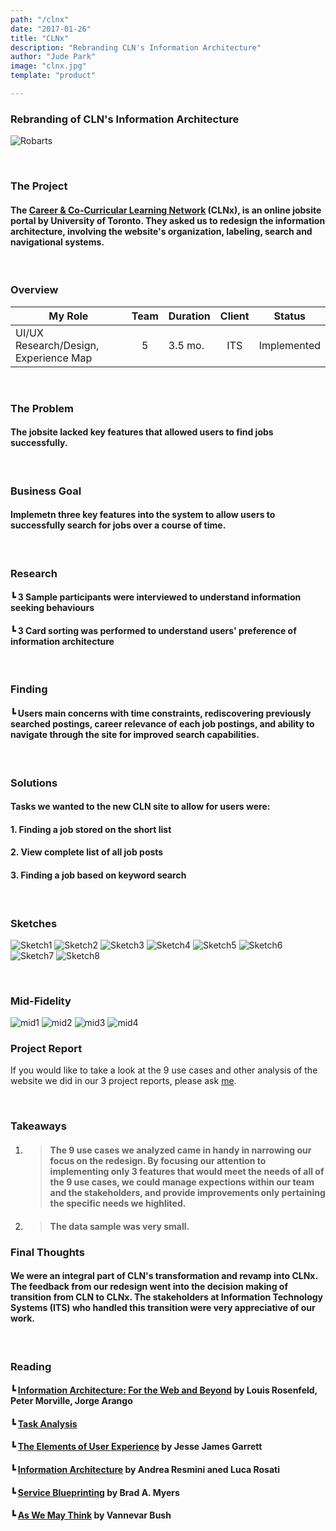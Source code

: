 ```yaml
---
path: "/clnx"
date: "2017-01-26"
title: "CLNx"
description: "Rebranding CLN's Information Architecture"
author: "Jude Park"
image: "clnx.jpg"
template: "product"

---
```

### Rebranding of CLN's Information Architecture
<!-- end -->

![Robarts](http://blogs.studentlife.utoronto.ca/lifeatuoft/files/2017/01/CLN.png "Robarts Library")

<br/>

### The Project

#### The <a href="https://clnx.utoronto.ca/home.htm" title="CLNx Website" target="_blank" rel="noopener noreferrer">Career & Co-Curricular Learning Network</a> (​CLNx​), is an online jobsite portal by University of Toronto. They asked us to redesign the information architecture, involving the website's organization, labeling, search and navigational systems. 

<br/>

### Overview

| My Role       | Team          | Duration      | Client        | Status        |
| ------------- |:-------------:| ------------- |:-------------:|:-------------:|
| UI/UX Research/Design, Experience Map     | 5             | 3.5 mo.      | ITS           | Implemented         |

<br/>

### The Problem 

#### The jobsite lacked key features that allowed users to find jobs successfully.

<br/>

### Business Goal

#### Implemetn three key features into the system to allow users to successfully search for jobs over a course of time.

<br/>

### Research

#### ┗ **3** Sample participants were interviewed to understand information seeking behaviours
#### ┗ **3** Card sorting was performed to understand users' preference of information architecture

<br/>

### Finding

#### ┗ Users main concerns with time constraints, rediscovering previously searched postings, career relevance of each job postings, and ability to navigate through the site for improved search capabilities. 

<br/>

### Solutions

#### Tasks we wanted to the new CLN site to allow for users were: 

#### 1. Finding a job stored on the short list
#### 2. View complete list of all job posts 
#### 3. Finding a job based on keyword search 

<br/>

### Sketches

![Sketch1](https://66.media.tumblr.com/901a3c5f701f645de22c496b16159623/tumblr_po7st4Idgy1taz7avo1_1280.jpg "CLN Features")
![Sketch2](https://66.media.tumblr.com/e648143776d72a7bdc34a771c0945c50/tumblr_po7st4Idgy1taz7avo2_1280.jpg "CLN Features")
![Sketch3](https://66.media.tumblr.com/8d0d45fb83ca17ff1dd0118408630e51/tumblr_po7st4Idgy1taz7avo3_1280.jpg "CLN Features")
![Sketch4](https://66.media.tumblr.com/746eb8d127ea8d4c48e9d246fb4bb0c6/tumblr_po7st4Idgy1taz7avo4_1280.jpg "CLN Features")
![Sketch5](https://66.media.tumblr.com/3de65d6b3c5364a02edefce9283af246/tumblr_po7st4Idgy1taz7avo5_1280.jpg "CLN Features")
![Sketch6](https://66.media.tumblr.com/0a2cd67963c6b59bd6ee5d3f1bd66925/tumblr_po7st4Idgy1taz7avo6_1280.jpg "CLN Features")
![Sketch7](https://66.media.tumblr.com/3ff686f69d17117914b26c4d3f4fff79/tumblr_po7st4Idgy1taz7avo7_1280.jpg "CLN Features")
![Sketch8](https://66.media.tumblr.com/50f2af37d94b7fad3ea2e4cb6f8fdc8e/tumblr_po7st4Idgy1taz7avo8_1280.jpg "CLN Features")

<br/>

### Mid-Fidelity

![mid1](https://66.media.tumblr.com/4379cffa41cdae1a5f0e07142fa6d5c7/tumblr_po7t2fZDhy1taz7avo2_1280.png "CLN Features")
![mid2](https://66.media.tumblr.com/297295679e61aa0f0d06acc9b3950258/tumblr_po7t2fZDhy1taz7avo1_1280.png "CLN Features")
![mid3](https://66.media.tumblr.com/1eee765fe4027cb95c391d1557fbda0d/tumblr_po7t2fZDhy1taz7avo3_1280.png "CLN Features")
![mid4](https://66.media.tumblr.com/4978cb5367082ba5be757222d2bbcf78/tumblr_po7t2fZDhy1taz7avo4_1280.png "CLN Features")
<br/>

### Project Report
If you would like to take a look at the 9 use cases and other analysis of the website we did in our 3 project reports, please ask <a href="mailto:jude@judepark.com" title="Jude's Email">me</a>.

<br/>

### Takeaways

1. > #### The 9 use cases we analyzed came in handy in narrowing our focus on the redesign. By focusing our attention to implementing only 3 features that would meet the needs of all of the 9 use cases, we could manage expections within our team and the stakeholders, and provide improvements only pertaining the specific needs we highlited.

2. > #### The data sample was very small. 


### Final Thoughts

#### We were an integral part of CLN's transformation and revamp into CLNx. The feedback from our redesign went into the decision making of transition from CLN to CLNx. The stakeholders at Information Technology Systems (ITS) who handled this transition were very appreciative of our work.
<br/>


### Reading

#### ┗ <a href="https://www.amazon.ca/Information-Architecture-Beyond-Louis-Rosenfeld/dp/1491911689" title="Book: Information Archiecture" target="_blank" rel="noopener noreferrer">Information Architecture: For the Web and Beyond</a> by  Louis Rosenfeld, Peter Morville, Jorge Arango
#### ┗ <a href="http://www.idemployee.id.tue.nl/g.w.m.rauterberg/lecturenotes/ufttask-analysis.pdf" title="Article: Task Analysis" target="_blank" rel="noopener noreferrer">Task Analysis</a>
#### ┗ <a href="https://www.amazon.ca/Elements-User-Experience-User-Centered-Design/dp/0321683684" title="Book: Elements of User Experience" target="_blank" rel="noopener noreferrer">The Elements of User Experience</a> by Jesse James Garrett
#### ┗ <a href="http://www.academia.edu/2827117/A_Brief_History_of_Information_Architecture" title="Article: A Brief History of Information Architecture" target="_blank" rel="noopener noreferrer">Information Architecture</a> by Andrea Resmini aned Luca Rosati
#### ┗ <a href="https://www.cs.cmu.edu/~amulet/papers/uihistory.tr.html" title="Book:A Brief History of Human-Computer Interaction Technology" target="_blank" rel="noopener noreferrer">Service Blueprinting</a> by Brad A. Myers
 
#### ┗ <a href="https://www.theatlantic.com/magazine/archive/1945/07/as-we-may-think/303881/" title="As We May Think" target="_blank" rel="noopener noreferrer">As We May Think</a> by Vannevar Bush

<br/>
<br/>